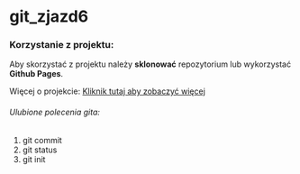 # git_zjazd6

### Korzystanie z projektu:
Aby skorzystać z projektu należy **sklonować** repozytorium lub wykorzystać __Github Pages__.

Więcej o projekcie:
[Kliknik tutaj aby zobaczyć więcej](https://www.wsb.pl/wroclaw)

###### Ulubione polecenia gita:
1. git commit
2. git status
3. git init
